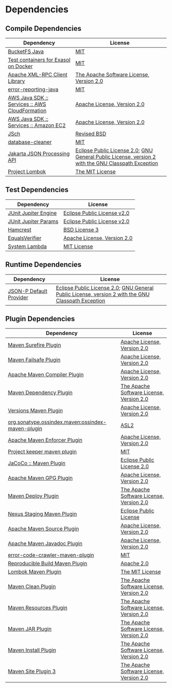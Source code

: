 <!-- @formatter:off -->
# Dependencies

## Compile Dependencies

| Dependency                                          | License                                                                                                        |
| --------------------------------------------------- | -------------------------------------------------------------------------------------------------------------- |
| [BucketFS Java][0]                                  | [MIT][1]                                                                                                       |
| [Test containers for Exasol on Docker][2]           | [MIT][1]                                                                                                       |
| [Apache XML-RPC Client Library][4]                  | [The Apache Software License, Version 2.0][5]                                                                  |
| [error-reporting-java][6]                           | [MIT][1]                                                                                                       |
| [AWS Java SDK :: Services :: AWS CloudFormation][8] | [Apache License, Version 2.0][9]                                                                               |
| [AWS Java SDK :: Services :: Amazon EC2][8]         | [Apache License, Version 2.0][9]                                                                               |
| [JSch][12]                                          | [Revised BSD][13]                                                                                              |
| [database-cleaner][14]                              | [MIT][1]                                                                                                       |
| [Jakarta JSON Processing API][16]                   | [Eclipse Public License 2.0][17]; [GNU General Public License, version 2 with the GNU Classpath Exception][18] |
| [Project Lombok][19]                                | [The MIT License][20]                                                                                          |

## Test Dependencies

| Dependency                 | License                           |
| -------------------------- | --------------------------------- |
| [JUnit Jupiter Engine][21] | [Eclipse Public License v2.0][22] |
| [JUnit Jupiter Params][21] | [Eclipse Public License v2.0][22] |
| [Hamcrest][25]             | [BSD License 3][26]               |
| [EqualsVerifier][27]       | [Apache License, Version 2.0][28] |
| [System Lambda][29]        | [MIT License][30]                 |

## Runtime Dependencies

| Dependency                    | License                                                                                                        |
| ----------------------------- | -------------------------------------------------------------------------------------------------------------- |
| [JSON-P Default Provider][16] | [Eclipse Public License 2.0][17]; [GNU General Public License, version 2 with the GNU Classpath Exception][18] |

## Plugin Dependencies

| Dependency                                              | License                                       |
| ------------------------------------------------------- | --------------------------------------------- |
| [Maven Surefire Plugin][34]                             | [Apache License, Version 2.0][35]             |
| [Maven Failsafe Plugin][36]                             | [Apache License, Version 2.0][35]             |
| [Apache Maven Compiler Plugin][38]                      | [Apache License, Version 2.0][35]             |
| [Maven Dependency Plugin][40]                           | [The Apache Software License, Version 2.0][5] |
| [Versions Maven Plugin][42]                             | [Apache License, Version 2.0][35]             |
| [org.sonatype.ossindex.maven:ossindex-maven-plugin][44] | [ASL2][5]                                     |
| [Apache Maven Enforcer Plugin][46]                      | [Apache License, Version 2.0][35]             |
| [Project keeper maven plugin][48]                       | [MIT][1]                                      |
| [JaCoCo :: Maven Plugin][50]                            | [Eclipse Public License 2.0][51]              |
| [Apache Maven GPG Plugin][52]                           | [Apache License, Version 2.0][5]              |
| [Maven Deploy Plugin][54]                               | [The Apache Software License, Version 2.0][5] |
| [Nexus Staging Maven Plugin][56]                        | [Eclipse Public License][57]                  |
| [Apache Maven Source Plugin][58]                        | [Apache License, Version 2.0][35]             |
| [Apache Maven Javadoc Plugin][60]                       | [Apache License, Version 2.0][35]             |
| [error-code-crawler-maven-plugin][62]                   | [MIT][1]                                      |
| [Reproducible Build Maven Plugin][64]                   | [Apache 2.0][5]                               |
| [Lombok Maven Plugin][66]                               | [The MIT License][1]                          |
| [Maven Clean Plugin][68]                                | [The Apache Software License, Version 2.0][5] |
| [Maven Resources Plugin][70]                            | [The Apache Software License, Version 2.0][5] |
| [Maven JAR Plugin][72]                                  | [The Apache Software License, Version 2.0][5] |
| [Maven Install Plugin][74]                              | [The Apache Software License, Version 2.0][5] |
| [Maven Site Plugin 3][76]                               | [The Apache Software License, Version 2.0][5] |

[48]: https://github.com/exasol/project-keeper-maven-plugin
[50]: https://www.eclemma.org/jacoco/index.html
[0]: https://github.com/exasol/bucketfs-java
[6]: https://github.com/exasol/error-reporting-java
[4]: http://ws.apache.org/xmlrpc/xmlrpc-client/
[5]: http://www.apache.org/licenses/LICENSE-2.0.txt
[19]: https://projectlombok.org
[34]: https://maven.apache.org/surefire/maven-surefire-plugin/
[68]: http://maven.apache.org/plugins/maven-clean-plugin/
[8]: https://aws.amazon.com/sdkforjava
[1]: https://opensource.org/licenses/MIT
[42]: http://www.mojohaus.org/versions-maven-plugin/
[26]: http://opensource.org/licenses/BSD-3-Clause
[38]: https://maven.apache.org/plugins/maven-compiler-plugin/
[29]: https://github.com/stefanbirkner/system-lambda/
[52]: http://maven.apache.org/plugins/maven-gpg-plugin/
[28]: https:///www.apache.org/licenses/LICENSE-2.0.txt
[51]: https://www.eclipse.org/legal/epl-2.0/
[9]: https://aws.amazon.com/apache2.0
[20]: https://projectlombok.org/LICENSE
[64]: http://zlika.github.io/reproducible-build-maven-plugin
[21]: https://junit.org/junit5/
[27]: https:///www.jqno.nl/equalsverifier
[16]: https://github.com/eclipse-ee4j/jsonp
[58]: https://maven.apache.org/plugins/maven-source-plugin/
[18]: https://projects.eclipse.org/license/secondary-gpl-2.0-cp
[25]: http://hamcrest.org/JavaHamcrest/
[70]: http://maven.apache.org/plugins/maven-resources-plugin/
[12]: http://www.jcraft.com/jsch/
[56]: http://www.sonatype.com/public-parent/nexus-maven-plugins/nexus-staging/nexus-staging-maven-plugin/
[36]: https://maven.apache.org/surefire/maven-failsafe-plugin/
[40]: http://maven.apache.org/plugins/maven-dependency-plugin/
[66]: http://anthonywhitford.com/lombok.maven/lombok-maven-plugin/
[30]: http://opensource.org/licenses/MIT
[57]: http://www.eclipse.org/legal/epl-v10.html
[2]: https://github.com/exasol/exasol-testcontainers
[72]: http://maven.apache.org/plugins/maven-jar-plugin/
[17]: https://projects.eclipse.org/license/epl-2.0
[35]: https://www.apache.org/licenses/LICENSE-2.0.txt
[46]: https://maven.apache.org/enforcer/maven-enforcer-plugin/
[22]: https://www.eclipse.org/legal/epl-v20.html
[74]: http://maven.apache.org/plugins/maven-install-plugin/
[44]: https://sonatype.github.io/ossindex-maven/maven-plugin/
[13]: http://www.jcraft.com/jsch/LICENSE.txt
[54]: http://maven.apache.org/plugins/maven-deploy-plugin/
[76]: http://maven.apache.org/plugins/maven-site-plugin/
[60]: https://maven.apache.org/plugins/maven-javadoc-plugin/
[14]: https://github.com/exasol/database-cleaner
[62]: https://github.com/exasol/error-code-crawler-maven-plugin
